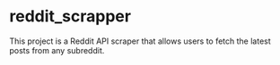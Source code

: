 # reddit_scrapper
This project is a Reddit API scraper that allows users to fetch the latest posts from any subreddit.
